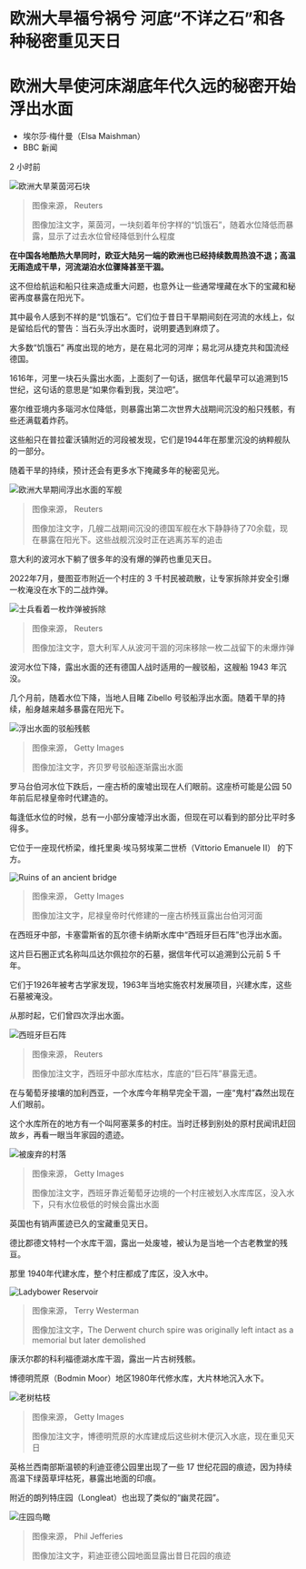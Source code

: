# 欧洲大旱福兮祸兮 河底“不详之石”和各种秘密重见天日

#  欧洲大旱使河床湖底年代久远的秘密开始浮出水面

  * 埃尔莎·梅什曼（Elsa Maishman） 
  * BBC 新闻 

2 小时前

![欧洲大旱莱茵河石块](_126392277_mediaitem126392276.jpg)

> 图像来源，  Reuters
>
> 图像加注文字，莱茵河，一块刻着年份字样的“饥饿石”，随着水位降低而暴露，显示了过去水位曾经降低到什么程度

**在中国各地酷热大旱同时，欧亚大陆另一端的欧洲也已经持续数周热浪不退；高温无雨造成干旱，河流湖泊水位骤降甚至干涸。**

这不但给航运和船只往来造成重大问题，也意外让一些通常埋藏在水下的宝藏和秘密再度暴露在阳光下。

其中最令人感到不祥的是“饥饿石”。它们位于昔日干旱期间刻在河流的水线上，似是留给后代的警告：当石头浮出水面时，说明要遇到麻烦了。

大多数“饥饿石” 再度出现的地方，是在易北河的河岸；易北河从捷克共和国流经德国。

1616年，河里一块石头露出水面，上面刻了一句话，据信年代最早可以追溯到15世纪，这句话的意思是“如果你看到我，哭泣吧”。

塞尔维亚境内多瑙河水位降低，则暴露出第二次世界大战期间沉没的船只残骸，有些还满载着炸药。

这些船只在普拉霍沃镇附近的河段被发现，它们是1944年在那里沉没的纳粹舰队的一部分。

随着干旱的持续，预计还会有更多水下掩藏多年的秘密见光。

![欧洲大旱期间浮出水面的军舰](_126391024_mediaitem126391023.jpg)

> 图像来源，  Reuters
>
> 图像加注文字，几艘二战期间沉没的德国军舰在水下静静待了70余载，现在暴露在阳光下。这些战舰沉没时正在逃离苏军的追击

意大利的波河水下躺了很多年的没有爆的弹药也重见天日。

2022年7月，曼图亚市附近一个村庄的 3 千村民被疏散，让专家拆除并安全引爆一枚淹没在水下的二战炸弹。

![士兵看着一枚炸弹被拆除](_126392275_mediaitem126392274.jpg)

> 图像来源，  Reuters
>
> 图像加注文字，意大利军人从波河干涸的河床移除一枚二战留下的未爆炸弹

波河水位下降，露出水面的还有德国人战时适用的一艘驳船，这艘船 1943 年沉没。

几个月前，随着水位下降，当地人目睹 Zibello 号驳船浮出水面。随着干旱的持续，船身越来越多暴露在阳光下。

![浮出水面的驳船残骸](_126392273_mediaitem126391027.jpg)

> 图像来源，  Getty Images
>
> 图像加注文字，齐贝罗号驳船逐渐露出水面

罗马台伯河水位下跌后，一座古桥的废墟出现在人们眼前。这座桥可能是公园 50 年前后尼禄皇帝时代建造的。

每逢低水位的时候，总有一小部分废墟浮出水面，但现在可以看到的部分比平时多得多。

它位于一座现代桥梁，维托里奥·埃马努埃莱二世桥（Vittorio Emanuele II） 的下方。

![Ruins of an ancient bridge](_126396661_4a6b3581d540d1362f58335392c44ccf3b5590d9-1.jpg)

> 图像来源，  Getty Images
>
> 图像加注文字，尼禄皇帝时代修建的一座古桥残亘露出台伯河河面

在西班牙中部，卡塞雷斯省的瓦尔德卡纳斯水库中“西班牙巨石阵”也浮出水面。

这片巨石圈正式名称叫瓜达尔佩拉尔的石墓，据信年代可以追溯到公元前 5 千年。

它们于1926年被考古学家发现，1963年当地实施农村发展项目，兴建水库，这些石墓被淹没。

从那时起，它们曾四次浮出水面。

![西班牙巨石阵](_126391026_mediaitem126391025.jpg)

> 图像来源，  Reuters
>
> 图像加注文字，西班牙中部水库枯水，库底的“巨石阵”暴露无遗。

在与葡萄牙接壤的加利西亚，一个水库今年稍早完全干涸，一座“鬼村”森然出现在人们眼前。

这个水库所在的地方有一个叫阿塞莱多的村庄。当时迁移到别处的原村民闻讯赶回故乡，再看一眼当年家园的遗迹。

![被废弃的村落](_126396658_gettyimages-1238700369.jpg)

> 图像来源，  Getty Images
>
> 图像加注文字，西班牙靠近葡萄牙边境的一个村庄被划入水库库区，没入水下，只有水位极低的时候会露出水面

英国也有销声匿迹已久的宝藏重见天日。

德比郡德文特村一个水库干涸，露出一处废墟，被认为是当地一个古老教堂的残亘。

那里 1940年代建水库，整个村庄都成了库区，没入水中。

![Ladybower Reservoir](_126319835_derwentvillage.jpg)

> 图像来源，  Terry Westerman
>
> 图像加注文字，The Derwent church spire was originally left intact as a memorial but later demolished

康沃尔郡的科利福德湖水库干涸，露出一片古树残骸。

博德明荒原（Bodmin Moor）地区1980年代修水库，大片林地沉入水下。

![老树枯枝](_126396663_gettyimages-1414599155-1.jpg)

> 图像来源，  Getty Images
>
> 图像加注文字，博德明荒原的水库建成后这些树木便沉入水底，现在重见天日

英格兰西南部斯温顿的利迪亚德公园里出现了一些 17 世纪花园的痕迹，因为持续高温下绿茵草坪枯死，暴露出地面的印痕。

附近的朗列特庄园（Longleat）也出现了类似的“幽灵花园”。

![庄园鸟瞰](_126348511_lydiardphoto.jpg)

> 图像来源，  Phil Jefferies
>
> 图像加注文字，莉迪亚德公园地面显露出昔日花园的痕迹


